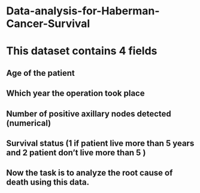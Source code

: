 # Data-analysis-for-Haberman-Cancer-Survival

# This dataset contains 4 fields

## Age of the patient
## Which year the operation took place
## Number of positive axillary nodes detected (numerical)
## Survival status (1 if patient live more than 5 years and 2 patient don’t live more than 5 )
## Now the task is to analyze the root cause of death using this data.